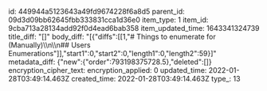 id: 449944a5123643a49fd9674228f6a8d5
parent_id: 09d3d09bb62645fbb333831cca1d36e0
item_type: 1
item_id: 9cba713a28134add92f0d4ead6bab358
item_updated_time: 1643341324739
title_diff: "[]"
body_diff: "[{\"diffs\":[[1,\"# Things to enumerate for (Manually)\\\n\\\n## Users Enumerations\"]],\"start1\":0,\"start2\":0,\"length1\":0,\"length2\":59}]"
metadata_diff: {"new":{"order":793198375728.5},"deleted":[]}
encryption_cipher_text: 
encryption_applied: 0
updated_time: 2022-01-28T03:49:14.463Z
created_time: 2022-01-28T03:49:14.463Z
type_: 13